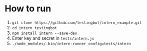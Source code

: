 How to run
===================

1. `git clone https://github.com/testingbot/intern_example.git`
2. `cd intern_testingbot`
3. `npm install intern --save-dev`
4. Enter key and secret in `tests/intern.js`
5. `./node_modules/.bin/intern-runner config=tests/intern`
